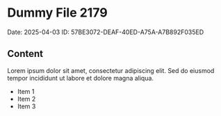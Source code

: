 # Dummy File 2179

Date: 2025-04-03
ID: 57BE3072-DEAF-40ED-A75A-A7B892F035ED

## Content

Lorem ipsum dolor sit amet, consectetur adipiscing elit.
Sed do eiusmod tempor incididunt ut labore et dolore magna aliqua.

* Item 1
* Item 2
* Item 3

